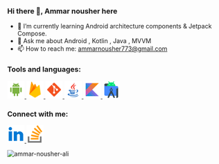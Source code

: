 ### Hi there 👋, Ammar nousher here

<!--
**ammar-nousher-ali/ammar-nousher-ali** is a ✨ _special_ ✨ repository because its `README.md` (this file) appears on your GitHub profile.
-->

<!--
Here are some ideas to get you started:

- 🔭 I’m currently working on Android Kotlin
-->
- 🌱 I’m currently learning Android architecture components & Jetpack Compose.
- 💬 Ask me about Android , Kotlin , Java , MVVM
- 📫 How to reach me: ammarnousher773@gmail.com

### Tools and languages:

<p align="left"> 
     <a href="https://developer.android.com" target="_blank"> <img src="https://raw.githubusercontent.com/ammar-nousher-ali/ammar-nousher-ali/main/assets/android-os-48.png" alt="android" width="40" height="40"/> </a>
     <a href="https://firebase.google.com/" target="_blank"> <img src="https://raw.githubusercontent.com/ammar-nousher-ali/ammar-nousher-ali/main/assets/firebase-96.png" alt="firebase" width="40" height="40"/> </a>
     <a href="https://git-scm.com/" target="_blank"> <img src="https://raw.githubusercontent.com/ammar-nousher-ali/ammar-nousher-ali/main/assets/git-96.png" alt="git" width="40" height="40"/> </a>
      <a href="https://www.java.com" target="_blank"> <img src="https://raw.githubusercontent.com/ammar-nousher-ali/ammar-nousher-ali/main/assets/java-96.png" alt="java" width="40" height="40"/> </a> 
      <a href="https://kotlinlang.org" target="_blank"> <img src="https://raw.githubusercontent.com/ammar-nousher-ali/ammar-nousher-ali/main/assets/kotlin-96.png" alt="kotlin" width="40" height="40"/> </a>
      <a href="https://developer.android.com/studio?gclid=EAIaIQobChMI9oXx4prG-wIVF-13Ch3kywMcEAAYASAAEgJgU_D_BwE&gclsrc=aw.ds" target="_blank"> <img src="https://raw.githubusercontent.com/ammar-nousher-ali/ammar-nousher-ali/main/assets/android-studio-96.png" alt="kotlin" width="40" height="40"/> </a>






### Connect with me:

<p align="left"> <a href="https://www.linkedin.com/in/ammar-nousher-393036205/" target="_blank"> <img src="https://raw.githubusercontent.com/ammar-nousher-ali/ammar-nousher-ali/main/assets/ic_linkedin-96.png" alt="android" width="40" height="40"/> </a>
     <a href="https://stackoverflow.com/users/13174552/ammar" target="_blank"> <img src="https://raw.githubusercontent.com/ammar-nousher-ali/ammar-nousher-ali/main/assets/stack-overflow-96.png" alt="firebase" width="40" height="40"/> </a>         </p>


<p><img align="left" src="https://github-readme-stats.vercel.app/api/top-langs?username=ammar-nousher-ali&show_icons=true&locale=en&layout=compact" alt="ammar-nousher-ali" /></p>

<!--
- 😄 Pronouns: ...
- ⚡ Fun fact: ...

- 👯 I’m looking to collaborate on open source projects

- 🤔 I’m looking for help with ...
-->
